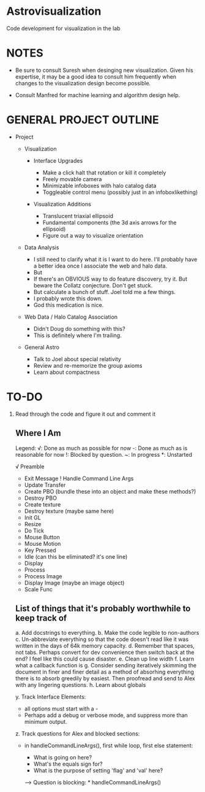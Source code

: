 # Astrovisualization
Code development for visualization in the lab

NOTES
===========================================================================

* Be sure to consult Suresh when desinging new visualization. Given his 
  expertise, it may be a good idea to consult him frequently when changes 
  to the visualization design become possible. 

* Consult Manfred for machine learning and algorithm design help. 


GENERAL PROJECT OUTLINE
===========================================================================

* Project
	* Visualization
		* Interface Upgrades
			* Make a click halt that rotation or kill it completely
			* Freely movable camera
			* Minimizable infoboxes with halo catalog data
			* Toggleable control menu (possibly just in an infoboxlikething)

		* Visualization Additions
			* Translucent triaxial ellipsoid
			* Fundamental components (the 3d axis arrows for the ellipsoid)
			* Figure out a way to visualize orientation

	* Data Analysis
		* I still need to clarify what it is I want to do here. I'll 
		  probably have a better idea once I associate the web and halo
		  data. 
		* But
		* If there's an OBVIOUS way to do feature discovery, try it.
		  But beware the Collatz conjecture. Don't get stuck. 
		* But calculate a bunch of stuff. Joel told me a few things. 
		* I probably wrote this down.
		* God this medication is nice. 

	* Web Data / Halo Catalog Association
		* Didn't Doug do something with this?
		* This is definitely where I'm trailing.

	* General Astro
		* Talk to Joel about special relativity
		* Review and re-memorize the group axioms
		* Learn about compactness


TO-DO
===========================================================================

1. Read through the code and figure it out and comment it

   Where I Am
   ------------------------------------------------------------------------

   Legend:
   √: Done as much as possible for now
   -: Done as much as is reasonable for now
   !: Blocked by question.
   ~: In progress
   *: Unstarted

   √ Preamble
   - Exit Message 
   ! Handle Command Line Args
   * Update Transfer
   * Create PBO (bundle these into an object and make these methods?)
   * Destroy PBO
   * Create texture
   * Destroy texture (maybe same here)
   * Init GL
   * Resize
   * Do Tick
   * Mouse Button
   * Mouse Motion
   * Key Pressed
   * Idle (can this be eliminated? it's one line)
   * Display
   * Process
   * Process Image
   * Display Image (maybe an image object)
   * Scale Func

   List of things that it's probably worthwhile to keep track of
   ------------------------------------------------------------------------
 
   a. Add docstrings to everything.
   b. Make the code legible to non-authors
   c. Un-abbreviate everything so that the code doesn't read like it was 
       written in the days of 64k memory capacity. 
   d. Remember that spaces, not tabs. Perhaps convert for dev convenience 
      then switch back at the end? I feel like this could cause disaster.
   e. Clean up line width
   f. Learn what a callback function is
   g. Consider sending iteratively skimming the document in finer and 
      finer detail as a method of absorhing everything there is to 
      absorb greedily by easiest. Then proofread and send to Alex with 
      any lingering questions.
   h. Learn about globals
   

   y. Track Interface Elements:
      * all options must start with a -
      * Perhaps add a debug or verbose mode, and suppress more than 
        minimum output. 
   
   z. Track questions for Alex and blocked sections:
      * in handleCommandLineArgs(), first while loop, first else 
        statement: 
        - What is going on here? 
        - What's the equals sign for?
        - What is the purpose of setting 'flag' and 'val' here?

    	--> Question is blocking: 
    	    * handleCommandLineArgs()


